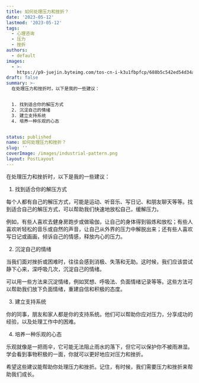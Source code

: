 ```yaml
---
title: 如何处理压力和挫折？
date: '2023-05-12'
lastmod: '2023-05-12'
tags:
  - 心理咨询
  - 压力
  - 挫折
authors:
  - default
images:
  - >-
    https://p9-juejin.byteimg.com/tos-cn-i-k3u1fbpfcp/688b5c542ed54d34ac4bb4117e9c040d~tplv-k3u1fbpfcp-watermark.image?
draft: false
summary: >-
  在处理压力和挫折时，以下是我的一些建议：


  1. 找到适合你的解压方式
  2. 沉淀自己的情绪
  3. 建立支持系统
  4. 培养一种乐观的心态


status: published
name: 如何处理压力和挫折？
slug: ''
coverImage: /images/industrial-pattern.png
layout: PostLayout
---
```

在处理压力和挫折时，以下是我的一些建议：

1. 找到适合你的解压方式

每个人都有自己的解压方式，可能是运动、听音乐、写日记、和朋友聊天等等。找到适合自己的解压方式，可以帮助我们快速地放松自己，缓解压力。

例如，有些人喜欢去健身房跑步或做瑜伽，让自己的身体得到锻炼和放松；有些人喜欢听轻松的音乐或自然的声音，让自己从外界的压力中解脱出来；还有些人喜欢写日记或画画，倾诉自己的情感，释放内心的压力。

2. 沉淀自己的情绪

当我们面对挫折或困难时，往往会感到消极、失落和无助。这时候，我们应该尝试静下心来，深呼吸几次，沉淀自己的情绪。

可以用一些方法来沉淀情绪，例如冥想、呼吸法、负面情绪记录等等。这些方法可以帮助我们放下负面情绪，重建自信和积极的态度。

3. 建立支持系统

你的同事，朋友和家人都是你的支持系统。他们可以帮助你应对压力，分享成功的经验，以及处理工作中的困难。

4. 培养一种乐观的心态

乐观就像是一把雨伞，它可能无法阻止雨水的落下，但它可以保护你不被雨淋湿。学会看到事物积极的一面，你就可以更好地应对压力和挫折。

希望这些建议能帮助你处理压力和挫折。记住，有时候，我们需要压力和挫折来帮助我们成长。